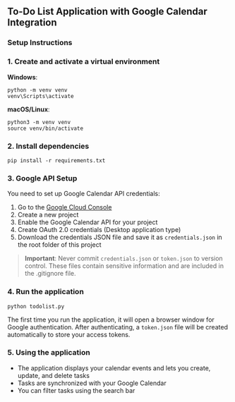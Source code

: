 ## To-Do List Application with Google Calendar Integration

### Setup Instructions

### 1. Create and activate a virtual environment

**Windows**:
```
python -m venv venv
venv\Scripts\activate
```

**macOS/Linux**:
```
python3 -m venv venv
source venv/bin/activate
```

### 2. Install dependencies

```
pip install -r requirements.txt
```

### 3. Google API Setup

You need to set up Google Calendar API credentials:

1. Go to the [Google Cloud Console](https://console.cloud.google.com/)
2. Create a new project
3. Enable the Google Calendar API for your project
4. Create OAuth 2.0 credentials (Desktop application type)
5. Download the credentials JSON file and save it as `credentials.json` in the root folder of this project

> **Important**: Never commit `credentials.json` or `token.json` to version control. These files contain sensitive information and are included in the .gitignore file.

### 4. Run the application
```
python todolist.py
```

The first time you run the application, it will open a browser window for Google authentication. After authenticating, a `token.json` file will be created automatically to store your access tokens.

### 5. Using the application

- The application displays your calendar events and lets you create, update, and delete tasks
- Tasks are synchronized with your Google Calendar
- You can filter tasks using the search bar 